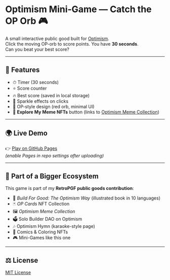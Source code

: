 # Optimism Mini-Game — Catch the OP Orb 🎮


A small interactive public good built for [Optimism](https://optimism.io).  
Click the moving OP-orb to score points. You have **30 seconds**.  
Can you beat your best score?

---

## 🚀 Features
- ⏱ Timer (30 seconds)  
- ⭐ Score counter  
- 🔥 Best score (saved in local storage)  
- 🎇 Sparkle effects on clicks  
- 🎯 OP-style design (red orb, minimal UI)  
- 🔗 **Explore My Meme NFTs** button (links to [Optimism Meme Collection](https://opensea.io/collection/optimism-meme-collection))  

---

## 🌍 Live Demo
👉 [Play on GitHub Pages](https://your-username.github.io/optimism-game-classic/)  
*(enable Pages in repo settings after uploading)*

---

## 🧩 Part of a Bigger Ecosystem
This game is part of my **RetroPGF public goods contribution**:  
- 📕 *Build For Good: The Optimism Way* (illustrated book in 10 languages)  
- 🃏 *OP Cards* NFT Collection  
- 🖼️ *Optimism Meme Collection*  
- 🗳️ Solo Builder DAO on Optimism  
- 🎶 Optimism Hymn (karaoke-style page)  
- 🎨 Comics & Coloring NFTs  
- 🎮 Mini-Games like this one  

---

## ⚖️ License
[MIT License](LICENSE)

